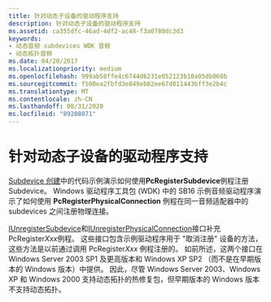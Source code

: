 ```yaml
---
title: 针对动态子设备的驱动程序支持
description: 针对动态子设备的驱动程序支持
ms.assetid: ca355dfc-46ad-4df2-ac48-f3a0780dc3d3
keywords:
- 动态音频 subdevices WDK 音频
- 动态拓扑音频
ms.date: 04/20/2017
ms.localizationpriority: medium
ms.openlocfilehash: 999ab58ffe4c6744d6231e052123b10a05db068b
ms.sourcegitcommit: f500ea2fbfd3e849eb82ee67d011443bff3e2b4c
ms.translationtype: MT
ms.contentlocale: zh-CN
ms.lasthandoff: 08/31/2020
ms.locfileid: "89208071"
---
```

# <a name="driver-support-for-dynamic-subdevices"></a>针对动态子设备的驱动程序支持


[Subdevice 创建](subdevice-creation.md)中的代码示例演示如何使用**PcRegisterSubdevice**例程注册 Subdevice。 Windows 驱动程序工具包 (WDK) 中的 SB16 示例音频驱动程序演示了如何使用 **PcRegisterPhysicalConnection** 例程在同一音频适配器中的 subdevices 之间注册物理连接。

[IUnregisterSubdevice](/windows-hardware/drivers/ddi/portcls/nn-portcls-iunregistersubdevice)和[IUnregisterPhysicalConnection](/windows-hardware/drivers/ddi/portcls/nn-portcls-iunregisterphysicalconnection)接口补充 PcRegister*Xxx*例程。 这些接口包含示例驱动程序用于 "取消注册" 设备的方法，这些方法是以前通过调用 PcRegister*Xxx* 例程注册的。 如前所述，这两个接口在 Windows Server 2003 SP1 及更高版本和 Windows XP SP2 （而不是在早期版本的 Windows 版本）中提供。 因此，尽管 Windows Server 2003、Windows XP 和 Windows 2000 支持动态拓扑的热修复包，但早期版本的 Windows 版本不支持动态拓扑。

 

